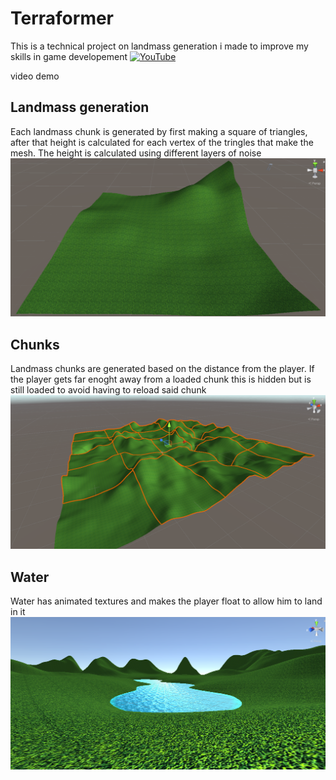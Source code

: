 # Terraformer
This is a technical project on landmass generation i made to improve my skills in game developement
[![YouTube](http://i.ytimg.com/vi/wOiGzxhrJIA/hqdefault.jpg)](https://www.youtube.com/watch?v=wOiGzxhrJIA)

video demo

## Landmass generation
Each landmass chunk is generated by first making a square of triangles, after that height is calculated for each vertex of the tringles that make the mesh.
The height is calculated using different layers of noise
![alt text](https://github.com/MatteoLecchi1/Terraformer/blob/main/Screenshots/AChunk.PNG?raw=true)

## Chunks
Landmass chunks are generated based on the distance from the player.
If the player gets far enoght away from a loaded chunk this is hidden but is still loaded to avoid having to reload said chunk
![alt text](https://github.com/MatteoLecchi1/Terraformer/blob/main/Screenshots/Chunks.PNG?raw=true)

## Water
Water has animated textures and makes the player float to allow him to land in it
![alt text](https://github.com/MatteoLecchi1/Terraformer/blob/main/Screenshots/FinalProduct.PNG?raw=true)
